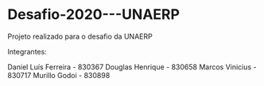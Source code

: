 # Desafio-2020---UNAERP
Projeto realizado para o desafio da UNAERP

Integrantes: 

Daniel Luís Ferreira - 830367
Douglas Henrique - 830658
Marcos Vinicius - 830717
Murillo Godoi - 830898

